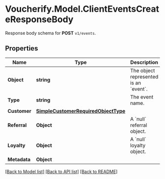 # Voucherify.Model.ClientEventsCreateResponseBody
Response body schema for **POST** `v1/events`.

## Properties

Name | Type | Description | Notes
------------ | ------------- | ------------- | -------------
**Object** | **string** | The object represented is an &#x60;event&#x60;. | [optional] 
**Type** | **string** | The event name. | [optional] 
**Customer** | [**SimpleCustomerRequiredObjectType**](SimpleCustomerRequiredObjectType.md) |  | 
**Referral** | **Object** | A &#x60;null&#x60; referral object. | [optional] 
**Loyalty** | **Object** | A &#x60;null&#x60; loyalty object. | [optional] 
**Metadata** | **Object** |  | [optional] 

[[Back to Model list]](../README.md#documentation-for-models) [[Back to API list]](../README.md#documentation-for-api-endpoints) [[Back to README]](../README.md)

